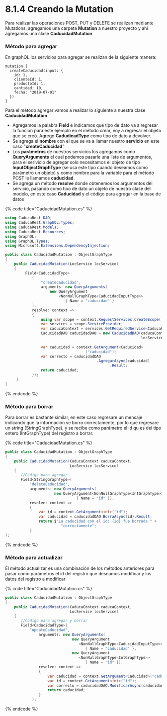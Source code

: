 # 8.1.4 Creando la Mutation

Para realizar las operaciones POST, PUT y DELETE se realizan mediante Mutations, agregamos una carpeta **Mutation** a nuestro proyecto y ahi agregamos una clase **CaducidadMutation**

### **Método para agregar**

En graphQL los servicios para agregar se realizan de la siguiente manera:

```text
mutation {
  createCaducidad(input: {
    id: 1,
    clienteId: 1,
    productoId: 1,
    cantidad: 10,
    fecha: "2019-07-01"
  })
}
```

Para el método agregar vamos a realizar lo siguiente a nuestra clase **CaducidadMutation**

* Agregamos la palabra **Field** e indicamos que tipo de dato va a regresar la función para este ejemplo en el método crear, voy a regresar el objeto que se creó. Agrego **CadudicadType** como tipo de dato a devolver.
* Se agrega el **nombre** con el que se va a llamar nuestro **servicio** en este caso "**createCaducidad**"
* Los **parámetros** de nuestros servicios los agregamos como **QueryArguments**  el cual podemos pasarle una lista de argumentos, para el serivicio de agregar solo necesitamos el objeto de tipo **InputObjectGraphType** \(se usa este tipo cuando deseamos como parámetro un objeto\) y como nombre para la variable para el método POST le llamamos **caducidad**. 
* Se agrega un método **resolve** donde obtenemos los argumentos del servicio, pasando como tipo de dato un objeto de nuestro clase del modelo, en este caso **Caducidad** y el código para agregar en la base de datos

{% code title="CaducidadMutation.cs" %}
```csharp
using CaducaRest.DAO;
using CaducaRest.GraphQL.Types;
using CaducaRest.Models;
using CaducaRest.Resources;
using GraphQL;
using GraphQL.Types;
using Microsoft.Extensions.DependencyInjection;

public class CaducidadMutation : ObjectGraphType
{
    public CaducidadMutation(LocService locService)
    {
         Field<CaducidadType>
            (
                "createCaducidad",
                arguments: new QueryArguments(
                    new QueryArgument
                        <NonNullGraphType<CaducidadInputType>> 
                           { Name = "caducidad" }
            ),
            resolve: context =>
            {
                using var scope = context.RequestServices.CreateScope();
                var services = scope.ServiceProvider;
                var caducaContext = services.GetRequiredService<CaducaContext>();
                CaducidadDAO caducidadDAO = new CaducidadDAO(caducaContext, 
                                                             locService);
                       
                var caducidad = context.GetArgument<Caducidad>
                                    ("caducidad");
                var correcto = caducidadDAO
                                         .AgregarAsync(caducidad)
                                               .Result;
                return caducidad;
            });
     }
}
```
{% endcode %}

### Método para borrar

Para borrar es bastante similar, en este caso regresare un mensaje indicando que la información se borro correctamente, por lo que regresare un string \(StringGraphType\), y se recibe como parámetro el id qu es del tipo entero \(IntGraphType\) del registro a borrar. 

{% code title="CaducidadMutation.cs" %}
```csharp
public class CaducidadMutation : ObjectGraphType
{
    public CaducidadMutation(CaducaContext caducaContext, 
                             LocService locService)
    { 
       //Código para agregar
       Field<StringGraphType>(
           "deleteCaducidad",
           arguments: new QueryArguments(
                      new QueryArgument<NonNullGraphType<IntGraphType>> 
                                { Name = "id" }),
           resolve: context =>
           {
               var id = context.GetArgument<int>("id");
               var caducidad = caducidadDAO.BorraAsync(id).Result;
               return $"La caducidad con el id: {id} fue borrada " +
                         "correctamente";
           }
);
```
{% endcode %}

### Método para actualizar

El método actualizar es una combinación de los métodos anteriores para pasar como parámetros el id del registro que deseamos modificar y los datos del registro a modificar

{% code title="CaducidadMutation.cs" %}
```csharp
public class CaducidadMutation : ObjectGraphType
{
    public CaducidadMutation(CaducaContext caducaContext, 
                             LocService locService)
    { 
       //Código para agregar y borrar
       Field<CaducidadType>(
           "updateCaducidad",
               arguments: new QueryArguments(
                              new QueryArgument
                                 <NonNullGraphType<CaducidadInputType>>
                                    { Name = "caducidad" },
                              new QueryArgument
                                 <NonNullGraphType<IntGraphType>>
                                    { Name = "id" }),
               resolve: context =>
               {
                   var caducidad = context.GetArgument<Caducidad>("caducidad");
                   var id = context.GetArgument<int>("id");
                   var correcto = caducidadDAO.ModificarAsync(caducidad).Result;
                   return caducidad;
               }
            );
```
{% endcode %}

